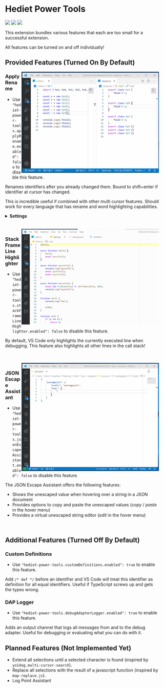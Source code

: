 # Hediet Power Tools

[![](https://img.shields.io/static/v1?style=social&label=Sponsor&message=%E2%9D%A4&logo=GitHub&color&link=%3Curl%3E)](https://github.com/sponsors/hediet)
[![](https://img.shields.io/static/v1?style=social&label=Donate&message=%E2%9D%A4&logo=Paypal&color&link=%3Curl%3E)](https://www.paypal.com/cgi-bin/webscr?cmd=_s-xclick&hosted_button_id=ZP5F38L4C88UY&source=url)
[![](https://img.shields.io/twitter/follow/hediet_dev.svg?style=social)](https://twitter.com/intent/follow?screen_name=hediet_dev)

This extension bundles various features that each are too small for a successful extension.

All features can be turned on and off individually!

## Provided Features (Turned On By Default)

<img align="right" src="docs/demo-apply-rename.gif" width="450">

### Apply Rename

-   Use `"hediet-power-tools.applyRename.enabled": false` to disable this feature.

Renames identifiers after you already changed them. Bound to shift+enter if identifier at cursor has changed.

This is incredible useful if combined with other multi cursor features. Should work for every language that has rename and word highlighting capabilities.

<details>
  <summary><b>Settings</b></summary>
  
-   `hediet-power-tools.applyRename.theme`: Configures a theme.

    -   `dashed`:

        ![](./docs/apply-rename-theme-dashed.png)
    -   `colored`:

        ![](./docs/apply-rename-theme-colored.png)

</details>

<br clear="right"/>
<br />

<img align="right" src="docs/stack-frame-line-highlighter.gif" width="450">

### Stack Frame Line Highlighter

-   Use `"hediet-power-tools.stackFrameLineHighlighter.enabled": false` to disable this feature.

By default, VS Code only highlights the currently executed line when debugging.
This feature also highlights all other lines in the call stack!

<br clear="right"/>
<br />

<img align="right" src="docs/json-escape-assistant.gif" width="450">

### JSON Escape Assistant

-   Use `"hediet-power-tools.jsonEscapeAssistant.enabled": false` to disable this feature.

The JSON Escape Assistant offers the following features:

-   Shows the unescaped value when hovering over a string in a JSON document
-   Provides options to copy and paste the unescaped values (_copy_ / _paste_ in the hover menu)
-   Provides a virtual unescaped string editor (_edit_ in the hover menu)

<br clear="right"/>

## Additional Features (Turned Off By Default)

### Custom Definitions

-   Use `"hediet-power-tools.customDefinitions.enabled": true` to enable this feature.

Add `/* def */` before an identifier and VS Code will treat this identifier as definition for all equal identifiers.
Useful if TypeScript screws up and gets the types wrong.

### DAP Logger

-   Use `"hediet-power-tools.debugAdapterLogger.enabled": true` to enable this feature.

Adds an output channel that logs all messages from and to the debug adapter.
Useful for debugging or evaluating what you can do with it.

## Planned Features (Not Implemented Yet)

-   Extend all selections until a selected character is found (inspired by `yo1dog.multi-cursor-search`).
-   Replace all selections with the result of a javascript function (inspired by `map-replace.js`).
-   Log Point Assistant
